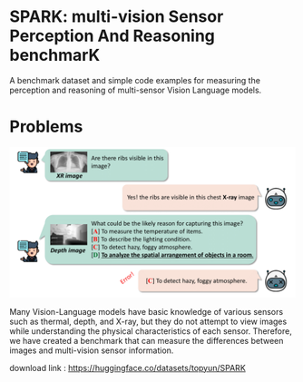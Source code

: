 # SPARK: multi-vision Sensor Perception And Reasoning benchmarK 
A benchmark dataset and simple code examples for measuring the perception and reasoning of multi-sensor Vision Language models.

# Problems

<p align="center">
  <img src="resources/problems.png" :height="300px" width="600px">
</p>
Many Vision-Language models have basic knowledge of various sensors such as thermal, depth, and X-ray, but they do not attempt to view images while understanding the physical characteristics of each sensor. Therefore, we have created a benchmark that can measure the differences between images and multi-vision sensor information.

download link : https://huggingface.co/datasets/topyun/SPARK
